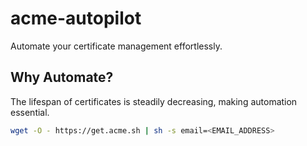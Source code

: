 # acme-autopilot

Automate your certificate management effortlessly.

## Why Automate?

The lifespan of certificates is steadily decreasing, making automation essential.

```sh
wget -O - https://get.acme.sh | sh -s email=<EMAIL_ADDRESS>
```
